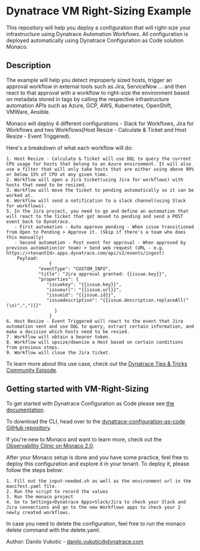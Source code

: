 # Dynatrace VM Right-Sizing Example

This repository will help you deploy a configuration that will right-size your infrastructure using Dynatrace Automation Workflows. All configuration is deployed automatically using Dynatrace Configuration as Code solution Monaco.

## Description 

The example will help you detect improperly sized hosts, trigger an approval workflow in external tools such as Jira, ServiceNow ... and then react to that approval with a workflow to right-size the environment based on metadata stored in tags by calling the respective infrastructure automation APIs such as Azure, GCP, AWS, Kubernetes, OpenShift, VMWare, Ansible.

Monaco will deploy 4 different configurations - Slack for Workflows, Jira for Workflows and two Workflows(Host Resize - Calculate & Ticket and Host Resize - Event Triggered). 

Here's a breakdown of what each workflow will do:

    1. Host Resize - Calculate & Ticket will use DQL to query the current CPU usage for hosts that belong to an Azure environment. It will also use a filter that will only take hosts that are either using above 90% or below 15% of CPU at any given time. 
    2. Workflow will open a Jira ticket(using Jira for workflows) with hosts that need to be resized.
    3. Workflow will move the ticket to pending automatically so it can be worked at.
    4. Workflow will send a notification to a slack channel(using Slack for workflows).
    5. In the Jira project, you need to go and define an automation that will react to the ticket that got moved to pending and send a POST event back to Dynatrace.
       - First automation - Auto approve pending - When issue transitioned from Open to Pending > Approve it. (Skip if there's a team who does this manually)
       - Second automation - Post event for approval - When approved by previous automation(or team) > Send web request (URL - e.g. https://<tenantId>.apps.dynatrace.com/api/v2/events/ingest)
        Payload:
                    {
                "eventType": "CUSTOM_INFO",
                "title": "Jira approval granted: {{issue.key}}",
                "properties": {
                   "issuekey": "{{issue.key}}",
                   "issueurl": "{{issue.url}}",
                   "issueid": "{{issue.id}}",
                   "issuedescription": "{{issue.description.replaceAll("(\n)",",")}}"
                      }
                    }
    6. Host Resize - Event Triggered will react to the event that Jira automation sent and use DQL to query, extract certain information, and make a decision which hosts need to be resied.
    7. Workflow will obtain a bearer token.
    8. Workflow will upsize/downize a Host based on certain conditions from previous steps.
    9. Workflow will close the Jira ticket.

To learn more about this use case, check out the [Dynatrace Tips & Tricks Community Episode](https://youtu.be/dGWlnd1lNGQ).

## Getting started with VM-Right-Sizing

To get started with Dynatrace Configuration as Code please see [the documentation](https://www.dynatrace.com/support/help/setup-and-configuration/monitoring-as-code).

To download the CLI, head over to the [dynatrace-configuration-as-code GitHub repository](https://github.com/Dynatrace/dynatrace-configuration-as-code/releases).

If you're new to Monaco and want to learn more, check out the [Observability Clinic on Monaco 2.0](https://dt-url.net/monaco-observability-clinic).

After your Monaco setup is done and you have some practice, feel free to deploy this configuration and explore it in your tenant. 
To deploy it, please follow the steps below:

    1. Fill out the input-needed.sh as well as the environment url in the manifest.yaml file.   
    2. Run the script to record the values
    3. Run the monaco project
    4. Go to Settings>Dynatrace Apps>Slack/Jira to check your Slack and Jira connections and go to the new Workflows apps to check your 2 newly created workflows. 

In case you need to delete the configuration, feel free to run the monaco delete command with the delete.yaml.

Author: Danilo Vukotic - danilo.vukotic@dynatrace.com

